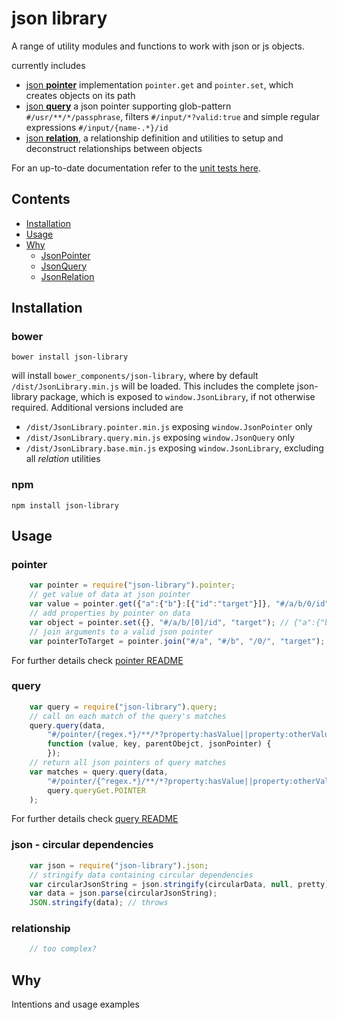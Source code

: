 # json library

A range of utility modules and functions to work with json or js objects.

currently includes

- [json **pointer**]("https://github.com/sagold/json-library/tree/master/lib/pointer") implementation `pointer.get` and `pointer.set`, which creates objects on its path
- [json **query**]("https://github.com/sagold/json-library/tree/master/lib/query") a json pointer supporting glob-pattern `#/usr/**/*/passphrase`, filters
`#/input/*?valid:true` and simple regular expressions `#/input/{name-.*}/id`
- [json **relation**]("https://github.com/sagold/json-library/tree/master/lib/relation"), a relationship definition and utilities to setup and deconstruct relationships
between objects


For an up-to-date documentation refer to the [unit tests here]("https://github.com/sagold/json-library/tree/master/test/unit").


## Contents

- [Installation](#installation)
- [Usage](#usage)
- [Why](#why)
	- [JsonPointer](#jsonpointer)
	- [JsonQuery](#jsonquery)
	- [JsonRelation](#jsonrelation)


## Installation

### bower

`bower install json-library`

will install `bower_components/json-library`, where by default `/dist/JsonLibrary.min.js` will be loaded. This includes the complete json-library package, which is exposed to `window.JsonLibrary`, if not otherwise required. Additional versions included are

- `/dist/JsonLibrary.pointer.min.js` exposing `window.JsonPointer` only
- `/dist/JsonLibrary.query.min.js` exposing `window.JsonQuery` only
- `/dist/JsonLibrary.base.min.js` exposing `window.JsonLibrary`, excluding all _relation_ utilities

### npm

`npm install json-library`


## Usage

### pointer

```js
	var pointer = require("json-library").pointer;
	// get value of data at json pointer
	var value = pointer.get({"a":{"b"}:[{"id":"target"}]}, "#/a/b/0/id"); // target
	// add properties by pointer on data
	var object = pointer.set({}, "#/a/b/[0]/id", "target"); // {"a":{"b"}:[{"id":"target"}]}
	// join arguments to a valid json pointer
	var pointerToTarget = pointer.join("#/a", "#/b", "/0/", "target"); // #/a/b/0/target
```

For further details check [pointer README](https://github.com/sagold/json-library/tree/master/lib/pointer)


### query

```js
	var query = require("json-library").query;
	// call on each match of the query's matches
	query.query(data,
		"#/pointer/{regex.*}/**/*?property:hasValue||property:otherValue",
		function (value, key, parentObejct, jsonPointer) {
		});
	// return all json pointers of query matches
	var matches = query.query(data,
		"#/pointer/{^regex.*}/**/*?property:hasValue||property:otherValue",
		query.queryGet.POINTER
	);
```

For further details check [query README](https://github.com/sagold/json-library/tree/master/lib/query)


### json - circular dependencies

```js
	var json = require("json-library").json;
	// stringify data containing circular dependencies
	var circularJsonString = json.stringify(circularData, null, pretty);
	var data = json.parse(circularJsonString);
	JSON.stringify(data); // throws
```

### relationship

```js
	// too complex?
```


## Why

Intentions and usage examples


